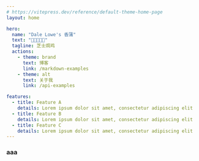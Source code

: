 ```yaml
---
# https://vitepress.dev/reference/default-theme-home-page
layout: home

hero:
  name: "Dale Lowe's 香蒲"
  text: "🍓🍓🍓🍓🍓"
  tagline: 芝士焗鸡
  actions:
    - theme: brand
      text: 博客
      link: /markdown-examples
    - theme: alt
      text: 关于我
      link: /api-examples

features:
  - title: Feature A
    details: Lorem ipsum dolor sit amet, consectetur adipiscing elit
  - title: Feature B
    details: Lorem ipsum dolor sit amet, consectetur adipiscing elit
  - title: Feature C
    details: Lorem ipsum dolor sit amet, consectetur adipiscing elit
---
```


### aaa
